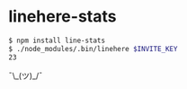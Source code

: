# linehere-stats

```bash
$ npm install line-stats
$ ./node_modules/.bin/linehere $INVITE_KEY
23
```

¯\\\_(ツ)\_/¯
